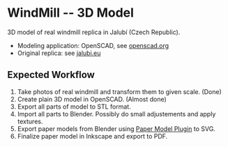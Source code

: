 # WindMill -- 3D Model

3D model of real windmill replica in Jalubí (Czech Republic).

* Modeling application: OpenSCAD, see [openscad.org](http://www.openscad.org/)
* Original replica: see [jalubi.eu](http://www.jalubi.eu/informace-o-obci/historie-vetrneho-mlyna/)

## Expected Workflow

1. Take photos of real windmill and transform them to given scale. (Done)
2. Create plain 3D model in OpenSCAD. (Almost done)
3. Export all parts of model to STL format.
4. Import all parts to Blender. Possibly do small adjustements and apply textures.
5. Export paper models from Blender using [Paper Model Plugin](https://wiki.blender.org/index.php/Extensions:2.6/Py/Scripts/Import-Export/Paper_Model) to SVG.
6. Finalize paper model in Inkscape and export to PDF.
